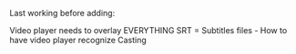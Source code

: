 Last working before adding:

Video player needs to overlay EVERYTHING
SRT = Subtitles files - How to have video player recognize
Casting
